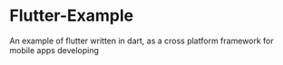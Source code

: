 # Flutter-Example
An example of flutter written in dart, as a cross platform framework for mobile apps developing
